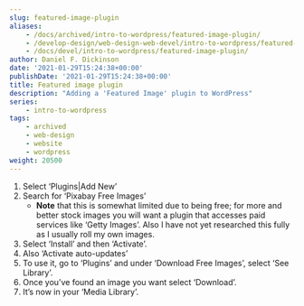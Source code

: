 ```yaml
---
slug: featured-image-plugin
aliases:
    - /docs/archived/intro-to-wordpress/featured-image-plugin/
    - /develop-design/web-design-web-devel/intro-to-wordpress/featured-image-plugin/
    - /docs/devel/intro-to-wordpress/featured-image-plugin/
author: Daniel F. Dickinson
date: '2021-01-29T15:24:38+00:00'
publishDate: '2021-01-29T15:24:38+00:00'
title: Featured image plugin
description: "Adding a 'Featured Image' plugin to WordPress"
series:
    - intro-to-wordpress
tags:
    - archived
    - web-design
    - website
    - wordpress
weight: 20500
---
```


1. Select ‘Plugins|Add New’
2. Search for ‘Pixabay Free Images’
   * **Note** that this is somewhat limited due to being free; for more and better stock images you will want a plugin that accesses paid services like ‘Getty Images’. Also I have not yet researched this fully as I usually roll my own images.
3. Select ‘Install’ and then ‘Activate’.
4. Also ‘Activate auto-updates’
5. To use it, go to ‘Plugins’ and under ‘Download Free Images’, select ‘See Library’.
6. Once you’ve found an image you want select ‘Download’.
7. It’s now in your ‘Media Library’.
